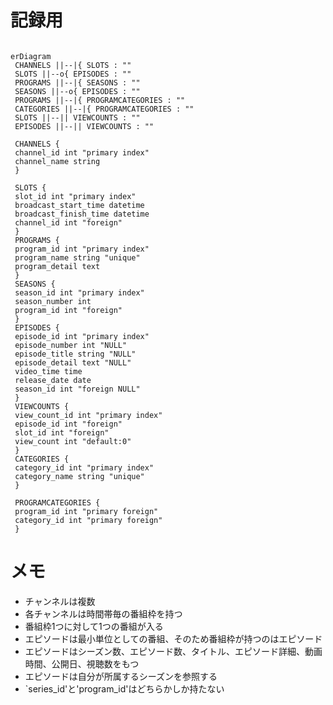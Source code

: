 # 記録用

```mermaid

erDiagram
 CHANNELS ||--|{ SLOTS : ""
 SLOTS ||--o{ EPISODES : ""
 PROGRAMS ||--|{ SEASONS : ""
 SEASONS ||--o{ EPISODES : ""
 PROGRAMS ||--|{ PROGRAMCATEGORIES : ""
 CATEGORIES ||--|{ PROGRAMCATEGORIES : ""
 SLOTS ||--|| VIEWCOUNTS : ""
 EPISODES ||--|| VIEWCOUNTS : ""

 CHANNELS {
 channel_id int "primary index"
 channel_name string 
 }

 SLOTS {
 slot_id int "primary index"
 broadcast_start_time datetime
 broadcast_finish_time datetime
 channel_id int "foreign"
 }
 PROGRAMS {
 program_id int "primary index"
 program_name string "unique"
 program_detail text
 }
 SEASONS {
 season_id int "primary index"
 season_number int
 program_id int "foreign"
 }
 EPISODES {
 episode_id int "primary index"
 episode_number int "NULL"
 episode_title string "NULL"
 episode_detail text "NULL"
 video_time time
 release_date date
 season_id int "foreign NULL"
 }
 VIEWCOUNTS {
 view_count_id int "primary index"
 episode_id int "foreign"
 slot_id int "foreign"
 view_count int "default:0"
 }
 CATEGORIES {
 category_id int "primary index"
 category_name string "unique"
 }
 
 PROGRAMCATEGORIES {
 program_id int "primary foreign"
 category_id int "primary foreign"
 }

```

# メモ
* チャンネルは複数
* 各チャンネルは時間帯毎の番組枠を持つ
* 番組枠1つに対して1つの番組が入る
* エピソードは最小単位としての番組、そのため番組枠が持つのはエピソード
* エピソードはシーズン数、エピソード数、タイトル、エピソード詳細、動画時間、公開日、視聴数をもつ
* エピソードは自分が所属するシーズンを参照する
* `series_id'と'program_id'はどちらかしか持たない
